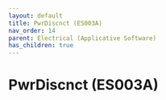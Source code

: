```yaml
---
layout: default
title: PwrDiscnct (ES003A)
nav_order: 14
parent: Electrical (Applicative Software)
has_children: true
---
```

# PwrDiscnct (ES003A)
